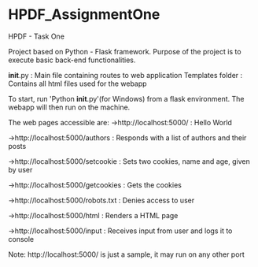 # HPDF_AssignmentOne
HPDF - Task One

Project based on Python - Flask framework. Purpose of the project is to execute basic back-end functionalities.

__init__.py       : Main file containing routes to web application
Templates folder  : Contains all html files used for the webapp

To start, run 'Python __init__.py'(for Windows) from a flask environment.
The webapp will then run on the machine.

The web pages accessible are:
->http://localhost:5000/ : Hello World

->http://localhost:5000/authors : Responds with a list of authors and their posts

->http://localhost:5000/setcookie : Sets two cookies, name and age, given by user

->http://localhost:5000/getcookies : Gets the cookies

->http://localhost:5000/robots.txt : Denies access to user

->http://localhost:5000/html : Renders a HTML page

->http://localhost:5000/input : Receives input from user and logs it to console

Note: http://localhost:5000/ is just a sample, it may run on any other port